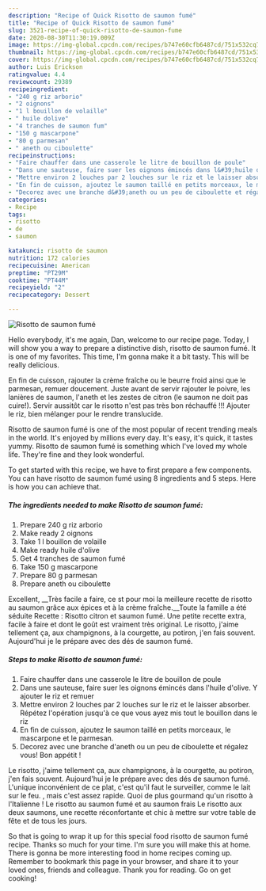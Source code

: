 ```yaml
---
description: "Recipe of Quick Risotto de saumon fumé"
title: "Recipe of Quick Risotto de saumon fumé"
slug: 3521-recipe-of-quick-risotto-de-saumon-fume
date: 2020-08-30T11:30:19.009Z
image: https://img-global.cpcdn.com/recipes/b747e60cfb6487cd/751x532cq70/risotto-de-saumon-fume-photo-principale-de-la-recette.jpg
thumbnail: https://img-global.cpcdn.com/recipes/b747e60cfb6487cd/751x532cq70/risotto-de-saumon-fume-photo-principale-de-la-recette.jpg
cover: https://img-global.cpcdn.com/recipes/b747e60cfb6487cd/751x532cq70/risotto-de-saumon-fume-photo-principale-de-la-recette.jpg
author: Luis Erickson
ratingvalue: 4.4
reviewcount: 29389
recipeingredient:
- "240 g riz arborio"
- "2 oignons"
- "1 l bouillon de volaille"
- " huile dolive"
- "4 tranches de saumon fum"
- "150 g mascarpone"
- "80 g parmesan"
- " aneth ou ciboulette"
recipeinstructions:
- "Faire chauffer dans une casserole le litre de bouillon de poule"
- "Dans une sauteuse, faire suer les oignons émincés dans l&#39;huile d&#39;olive. Y ajouter le riz et remuer"
- "Mettre environ 2 louches par 2 louches sur le riz et le laisser absorber. Répétez l&#39;opération jusqu&#39;à ce que vous ayez mis tout le bouillon dans le riz"
- "En fin de cuisson, ajoutez le saumon taillé en petits morceaux, le mascarpone et le parmesan."
- "Decorez avec une branche d&#39;aneth ou un peu de ciboulette et régalez vous! Bon appétit !"
categories:
- Recipe
tags:
- risotto
- de
- saumon

katakunci: risotto de saumon 
nutrition: 172 calories
recipecuisine: American
preptime: "PT29M"
cooktime: "PT44M"
recipeyield: "2"
recipecategory: Dessert

---
```



![Risotto de saumon fumé](https://img-global.cpcdn.com/recipes/b747e60cfb6487cd/751x532cq70/risotto-de-saumon-fume-photo-principale-de-la-recette.jpg)

Hello everybody, it's me again, Dan, welcome to our recipe page. Today, I will show you a way to prepare a distinctive dish, risotto de saumon fumé. It is one of my favorites. This time, I'm gonna make it a bit tasty. This will be really delicious.

En fin de cuisson, rajouter la crème fraîche ou le beurre froid ainsi que le parmesan, remuer doucement. Juste avant de servir rajouter le poivre, les lanières de saumon, l&#39;aneth et les zestes de citron (le saumon ne doit pas cuire!). Servir aussitôt car le risotto n&#39;est pas très bon réchauffé !!! Ajouter le riz, bien mélanger pour le rendre translucide.

Risotto de saumon fumé is one of the most popular of recent trending meals in the world. It's enjoyed by millions every day. It's easy, it's quick, it tastes yummy. Risotto de saumon fumé is something which I've loved my whole life. They're fine and they look wonderful.


To get started with this recipe, we have to first prepare a few components. You can have risotto de saumon fumé using 8 ingredients and 5 steps. Here is how you can achieve that.

<!--inarticleads1-->

##### The ingredients needed to make Risotto de saumon fumé:

1. Prepare 240 g riz arborio
1. Make ready 2 oignons
1. Take 1 l bouillon de volaille
1. Make ready  huile d&#39;olive
1. Get 4 tranches de saumon fumé
1. Take 150 g mascarpone
1. Prepare 80 g parmesan
1. Prepare  aneth ou ciboulette


Excellent, __Très facile a faire, ce st pour moi la meilleure recette de risotto au saumon grâce aux épices et à la crème fraîche.__Toute la famille a été séduite Recette : Risotto citron et saumon fumé. Une petite recette extra, facile à faire et dont le goût est vraiment très original. Le risotto, j&#39;aime tellement ça, aux champignons, à la courgette, au potiron, j&#39;en fais souvent. Aujourd&#39;hui je le prépare avec des dés de saumon fumé. 

<!--inarticleads2-->

##### Steps to make Risotto de saumon fumé:

1. Faire chauffer dans une casserole le litre de bouillon de poule
1. Dans une sauteuse, faire suer les oignons émincés dans l&#39;huile d&#39;olive. Y ajouter le riz et remuer
1. Mettre environ 2 louches par 2 louches sur le riz et le laisser absorber. Répétez l&#39;opération jusqu&#39;à ce que vous ayez mis tout le bouillon dans le riz
1. En fin de cuisson, ajoutez le saumon taillé en petits morceaux, le mascarpone et le parmesan.
1. Decorez avec une branche d&#39;aneth ou un peu de ciboulette et régalez vous! Bon appétit !


Le risotto, j&#39;aime tellement ça, aux champignons, à la courgette, au potiron, j&#39;en fais souvent. Aujourd&#39;hui je le prépare avec des dés de saumon fumé. L&#39;unique inconvénient de ce plat, c&#39;est qu&#39;il faut le surveiller, comme le lait sur le feu. , mais c&#39;est assez rapide. Quoi de plus gourmand qu&#39;un risotto à l&#39;Italienne ! Le risotto au saumon fumé et au saumon frais Le risotto aux deux saumons, une recette réconfortante et chic à mettre sur votre table de fête et de tous les jours. 

So that is going to wrap it up for this special food risotto de saumon fumé recipe. Thanks so much for your time. I'm sure you will make this at home. There is gonna be more interesting food in home recipes coming up. Remember to bookmark this page in your browser, and share it to your loved ones, friends and colleague. Thank you for reading. Go on get cooking!
